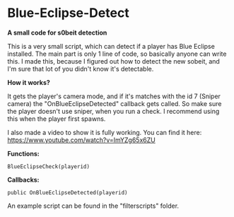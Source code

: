 # Blue-Eclipse-Detect
**A small code for s0beit detection**

This is a very small script, which can detect if a player has Blue Eclipse installed. The main part is only 1 line of code, so basically anyone can write this. I made this, because I figured out how to detect the new sobeit, and I'm sure that lot of you didn't know it's detectable. 

**How it works?**

It gets the player's camera mode, and if it's matches with the id 7 (Sniper camera) the "OnBlueEclipseDetected" callback gets called. So make sure the player doesn't use sniper, when you run a check.
I recommend using this when the player first spawns.

I also made a video to show it is fully working. You can find it here: https://www.youtube.com/watch?v=ImYZg65x6ZU

**Functions:**

 ```BlueEclipseCheck(playerid) ```

**Callbacks:**

 ```public OnBlueEclipseDetected(playerid) ```
 
 An example script can be found in the "filterscripts" folder.
